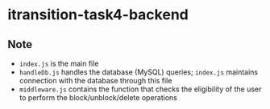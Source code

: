# itransition-task4-backend

## Note

- `index.js` is the main file
- `handleDb.js` handles the database (MySQL) queries; `index.js` maintains connection with the database through this file
- `middleware.js` contains the function that checks the eligibility of the user to perform the block/unblock/delete operations
